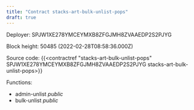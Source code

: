 ```yaml
---
title: "Contract stacks-art-bulk-unlist-pops"
draft: true
---
```

Deployer: SPJW1XE278YMCEYMXB8ZFGJMH8ZVAAEDP2S2PJYG


 



Block height: 50485 (2022-02-28T08:58:36.000Z)

Source code: {{<contractref "stacks-art-bulk-unlist-pops" SPJW1XE278YMCEYMXB8ZFGJMH8ZVAAEDP2S2PJYG stacks-art-bulk-unlist-pops>}}

Functions:

* admin-unlist _public_
* bulk-unlist _public_
